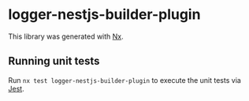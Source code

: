 # logger-nestjs-builder-plugin

This library was generated with [Nx](https://nx.dev).

## Running unit tests

Run `nx test logger-nestjs-builder-plugin` to execute the unit tests via [Jest](https://jestjs.io).
